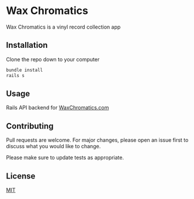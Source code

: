 # Wax Chromatics

Wax Chromatics is a vinyl record collection app

## Installation

Clone the repo down to your computer 

```bash
bundle install
rails s
```

## Usage

Rails API backend for [WaxChromatics.com](https://waxchromatics.com)

## Contributing
Pull requests are welcome. For major changes, please open an issue first to discuss what you would like to change.

Please make sure to update tests as appropriate.

## License
[MIT](https://choosealicense.com/licenses/mit/)